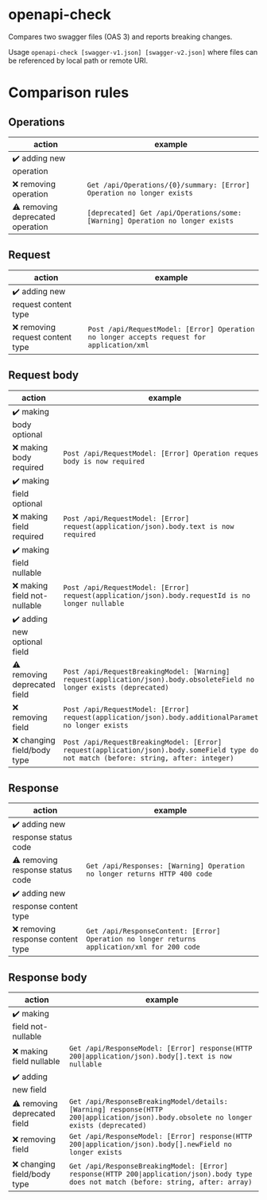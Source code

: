 # openapi-check

Compares two swagger files (OAS 3) and reports breaking changes.

Usage `openapi-check [swagger-v1.json] [swagger-v2.json]` where files can be referenced by local path or remote URI.

# Comparison rules

## Operations

|action|example|
|--|--|
|✔️ adding new operation| |
|❌ removing operation|`Get /api/Operations/{0}/summary: [Error] Operation no longer exists` |
|⚠️ removing deprecated operation|`[deprecated] Get /api/Operations/some: [Warning] Operation no longer exists` |

## Request

|action|example|
|--|--|
|✔️ adding new request content type| |
|❌ removing request content type|`Post /api/RequestModel: [Error] Operation no longer accepts request for application/xml` |

## Request body

|action|example|
|--|--|
|✔️ making body optional| |
|❌ making body required|`Post /api/RequestModel: [Error] Operation request body is now required` |
|✔️ making field optional| |
|❌ making field required|`Post /api/RequestModel: [Error] request(application/json).body.text is now required` |
|✔️ making field nullable| |
|❌ making field not-nullable| `Post /api/RequestModel: [Error] request(application/json).body.requestId is no longer nullable` |
|✔️ adding new optional field| |
|⚠️ removing deprecated field| `Post /api/RequestBreakingModel: [Warning] request(application/json).body.obsoleteField no longer exists (deprecated)` |
|❌ removing field| `Post /api/RequestModel: [Error] request(application/json).body.additionalParameter no longer exists` |
|❌ changing field/body type| `Post /api/RequestBreakingModel: [Error] request(application/json).body.someField type does not match (before: string, after: integer)` |

## Response

|action|example|
|--|--|
|✔️ adding new response status code| |
|⚠️ removing response status code|`Get /api/Responses: [Warning] Operation no longer returns HTTP 400 code` |
|✔️ adding new response content type| |
|❌ removing response content type|`Get /api/ResponseContent: [Error] Operation no longer returns application/xml for 200 code` |

## Response body

|action|example|
|--|--|
|✔️ making field not-nullable| |
|❌ making field nullable| `Get /api/ResponseModel: [Error] response(HTTP 200\|application/json).body[].text is now nullable` |
|✔️ adding new field| |
|⚠️ removing deprecated field| `Get /api/ResponseBreakingModel/details: [Warning] response(HTTP 200\|application/json).body.obsolete no longer exists (deprecated)` |
|❌ removing field| `Get /api/ResponseModel: [Error] response(HTTP 200\|application/json).body[].newField no longer exists` |
|❌ changing field/body type| `Get /api/ResponseBreakingModel: [Error] response(HTTP 200\|application/json).body type does not match (before: string, after: array)` |
